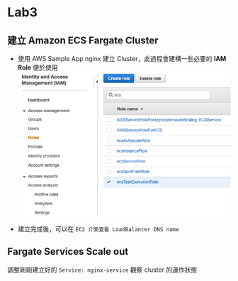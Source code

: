 # Lab3

## 建立 Amazon ECS Fargate Cluster

- 使用 AWS Sample App nginx 建立 Cluster，此過程會建構一些必要的 **IAM Role** 便於使用  
![info](iam-role.png)

- 建立完成後，可以在 `EC2 介面查看 LoadBalancer DNS name`

## Fargate Services Scale out

調整剛剛建立好的 `Service: nginx-service` 觀察 cluster 的運作狀態

